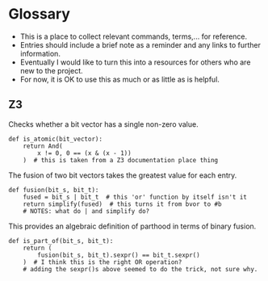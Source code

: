 # Glossary

- This is a place to collect relevant commands, terms,... for reference.
- Entries should include a brief note as a reminder and any links to further information.
- Eventually I would like to turn this into a resources for others who are new to the project.
- For now, it is OK to use this as much or as little as is helpful.

## Z3

Checks whether a bit vector has a single non-zero value.

    def is_atomic(bit_vector):
        return And(
            x != 0, 0 == (x & (x - 1))
        )  # this is taken from a Z3 documentation place thing

The fusion of two bit vectors takes the greatest value for each entry.

    def fusion(bit_s, bit_t):
        fused = bit_s | bit_t  # this 'or' function by itself isn't it
        return simplify(fused)  # this turns it from bvor to #b
        # NOTES: what do | and simplify do?

This provides an algebraic definition of parthood in terms of binary fusion.

    def is_part_of(bit_s, bit_t):
        return (
            fusion(bit_s, bit_t).sexpr() == bit_t.sexpr()
        )  # I think this is the right OR operation?
        # adding the sexpr()s above seemed to do the trick, not sure why.
